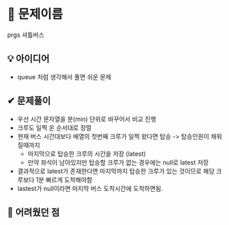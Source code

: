 # 🔎 문제이름

prgs 셔틀버스

## 💡 아이디어

- queue 처럼 생각해서 풀면 쉬운 문제

## ✔ 문제풀이

- 우선 시간 문자열을 분(min) 단위로 바꾸어서 비교 진행
- 크루도 일찍 온 순서대로 정렬
- 현재 버스 시간대보다 배열의 첫번째 크루가 일찍 왔다면 탑승 -> 탑승인원이 채워질때까지
  - 마지막으로 탑승한 크루의 시간을 저장 (latest)
  - 만약 좌석이 남아있지만 탑승할 크루가 없는 경우에는 null로 latest 저장
- 결과적으로 latest가 존재한다면 마지막까지 탑승한 크루가 있는 것이므로 해당 크루보다 1분 빠르게 도착해야함
- lastest가 null이라면 마지막 버스 도착시간에 도착하면됨.

## 🤕 어려웠던 점
